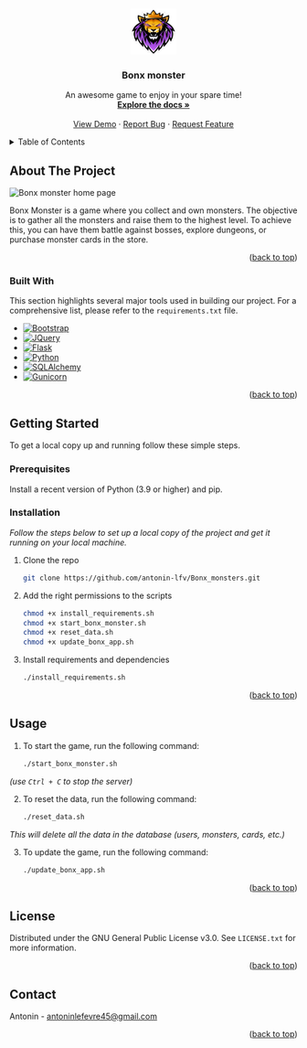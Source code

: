 <a name="readme-top"></a>

<!-- PROJECT LOGO -->
<br />
<div align="center">
  <a href="https://github.com/antonin-lfv/Bonx_monsters">
    <img src="assets/img/logo_bonx.png" alt="Logo" width="80" height="80">
  </a>

<h3 align="center">Bonx monster</h3>

  <p align="center">
    An awesome game to enjoy in your spare time!
    <br />
    <a href="https://github.com/antonin-lfv/Bonx_monsters/ReadMe.md"><strong>Explore the docs »</strong></a>
    <br />
    <br />
    <a href="https://github.com/antonin-lfv/Bonx_monsters">View Demo</a>
    ·
    <a href="https://github.com/antonin-lfv/Bonx_monsters/issues">Report Bug</a>
    ·
    <a href="https://github.com/antonin-lfv/Bonx_monsters/issues">Request Feature</a>
  </p>
</div>



<!-- TABLE OF CONTENTS -->
<details>
  <summary>Table of Contents</summary>
  <ol>
    <li>
      <a href="#about-the-project">About The Project</a>
      <ul>
        <li><a href="#built-with">Built With</a></li>
      </ul>
    </li>
    <li>
      <a href="#getting-started">Getting Started</a>
      <ul>
        <li><a href="#prerequisites">Prerequisites</a></li>
        <li><a href="#installation">Installation</a></li>
      </ul>
    </li>
    <li><a href="#usage">Usage</a></li>
    <li><a href="#license">License</a></li>
    <li><a href="#contact">Contact</a></li>
  </ol>
</details>



<!-- ABOUT THE PROJECT -->

## About The Project

![Bonx monster home page](https://user-images.githubusercontent.com/63207451/229769113-150f328e-c4e4-4fdf-a9bb-2e89bc8ccb25.png)

Bonx Monster is a game where you collect and own monsters. The objective is to gather all the monsters and raise them to
the highest level. To achieve this, you can have them battle against bosses, explore dungeons, or purchase monster cards
in the store.

<p align="right">(<a href="#readme-top">back to top</a>)</p>

### Built With

This section highlights several major tools used in building our project. For a comprehensive list, please refer to
the `requirements.txt` file.

* [![Bootstrap][Bootstrap.com]][Bootstrap-url]
* [![JQuery][JQuery.com]][JQuery-url]
* [![Flask][Flask.com]][Flask-url]
* [![Python][Python.com]][Python-url]
* [![SQLAlchemy][SQLAlchemy.com]][SQLAlchemy-url]
* [![Gunicorn][Gunicorn.com]][Gunicorn-url]

<p align="right">(<a href="#readme-top">back to top</a>)</p>



<!-- GETTING STARTED -->

## Getting Started

To get a local copy up and running follow these simple steps.

### Prerequisites

Install a recent version of Python (3.9 or higher) and pip.

### Installation

_Follow the steps below to set up a local copy of the project and get it running on your local machine._

1. Clone the repo
   ```sh
   git clone https://github.com/antonin-lfv/Bonx_monsters.git
   ```

2. Add the right permissions to the scripts

   ```bash
   chmod +x install_requirements.sh
   chmod +x start_bonx_monster.sh
   chmod +x reset_data.sh
   chmod +x update_bonx_app.sh
   ```

3. Install requirements and dependencies
   ```sh
   ./install_requirements.sh
   ```

<p align="right">(<a href="#readme-top">back to top</a>)</p>


<!-- USAGE EXAMPLES -->

## Usage

1. To start the game, run the following command:

   ```bash
   ./start_bonx_monster.sh
   ```

_(use `Ctrl + C` to stop the server)_

2. To reset the data, run the following command:

   ```bash
   ./reset_data.sh
   ```

_This will delete all the data in the database (users, monsters, cards, etc.)_

3. To update the game, run the following command:

   ```bash
   ./update_bonx_app.sh
   ```

<p align="right">(<a href="#readme-top">back to top</a>)</p>


<!-- LICENSE -->

## License

Distributed under the GNU General Public License v3.0. See `LICENSE.txt` for more information.

<p align="right">(<a href="#readme-top">back to top</a>)</p>



<!-- CONTACT -->

## Contact

Antonin - antoninlefevre45@gmail.com

<p align="right">(<a href="#readme-top">back to top</a>)</p>


<!-- MARKDOWN LINKS & IMAGES -->
<!-- https://www.markdownguide.org/basic-syntax/#reference-style-links -->

[Bootstrap.com]: https://img.shields.io/badge/Bootstrap-563D7C?style=for-the-badge&logo=bootstrap&logoColor=white

[Bootstrap-url]: https://getbootstrap.com

[JQuery.com]: https://img.shields.io/badge/jQuery-0769AD?style=for-the-badge&logo=jquery&logoColor=white

[JQuery-url]: https://jquery.com

[Flask.com]: https://img.shields.io/badge/Flask-000000?style=for-the-badge&logo=flask&logoColor=white

[Flask-url]: https://flask.palletsprojects.com/en/2.2.x/

[SQLAlchemy.com]: https://img.shields.io/badge/SQLAlchemy-000000?style=for-the-badge&logo=sqlalchemy&logoColor=white

[SQLAlchemy-url]: https://www.sqlalchemy.org/

[Gunicorn.com]: https://img.shields.io/badge/Gunicorn-000000?style=for-the-badge&logo=gunicorn&logoColor=white

[Gunicorn-url]: https://gunicorn.org/

[Python.com]: https://img.shields.io/badge/Python-14354C?style=for-the-badge&logo=python&logoColor=white

[Python-url]: https://www.python.org/